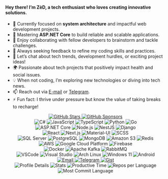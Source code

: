 <h4 id="greeting-text">Hey there! I’m <strong>ZèD</strong>, a tech enthusiast who loves creating innovative solutions.</h4>

<ul id="informations">
  <li>🔭 Currently focused on <strong>system architecture</strong> and impactful web development projects.</li>
  <li>🌱 Mastering <strong>ASP.NET Core</strong> to build reliable and scalable applications.</li>
  <li>👯 Enjoy collaborating with fellow developers to brainstorm and tackle challenges.</li>
  <li>🤔 Always seeking feedback to refine my coding skills and practices.</li>
  <li>💬 Let’s chat about tech trends, development hurdles, or exciting project ideas!</li>
  <li>🌍 Passionate about tech projects that positively impact health and social issues.</li>
  <li>💡 When not coding, I’m exploring new technologies or diving into tech news.</li>
  <li>📫 Reach out via <a href="mailto:imzihad@gmail.com">E-mail</a> or <a href="https://t.me/imzihad21">Telegram</a>.</li>
  <li>⚡ Fun fact: I thrive under pressure but know the value of taking breaks to recharge!</li>
</ul>

<!-- Badges Section -->
<div id="badges-section" align="center">
  <!-- Profile & Support -->
  <a href="https://github.com/IMZihad21?tab=stars">
    <img src="https://img.shields.io/github/stars/IMZihad21?affiliations=OWNER%2CCOLLABORATOR&label=GH%20Stars&style=flat-square&logo=github" alt="GitHub Stars">
  </a>
  <a href="https://github.com/sponsors/IMZihad21">
    <img src="https://img.shields.io/github/sponsors/IMZihad21?label=GH%20Sponsors&style=flat-square&logo=githubsponsors" alt="GitHub Sponsors">
  </a>
</div>

<!-- Programming Languages -->
<div id="programming-languages" align="center">
  <img src="https://img.shields.io/badge/Code-CSharp-239120?style=flat-square&logo=csharp&logoColor=white" alt="C#">
  <img src="https://img.shields.io/badge/Code-JavaScript-F7DF1E?style=flat-square&logo=javascript&logoColor=black" alt="JavaScript">
  <img src="https://img.shields.io/badge/Code-TypeScript-007ACC?style=flat-square&logo=typescript&logoColor=white" alt="TypeScript">
  <img src="https://img.shields.io/badge/Code-Python-3776AB?style=flat-square&logo=python&logoColor=white" alt="Python">
  <img src="https://img.shields.io/badge/Code-Go-00ADD8?style=flat-square&logo=go&logoColor=white" alt="Go">
</div>

<!-- Backend Frameworks -->
<div id="backend-frameworks" align="center">
  <img src="https://img.shields.io/badge/Backend-ASP.NET_Core-5C2D91?style=flat-square&logo=dotnet&logoColor=white" alt="ASP.NET Core">
  <img src="https://img.shields.io/badge/Backend-Node.js-339933?style=flat-square&logo=node.js&logoColor=white" alt="Node.js">
  <img src="https://img.shields.io/badge/Backend-NestJS-E0234E?style=flat-square&logo=nestjs&logoColor=white" alt="NestJS">
  <img src="https://img.shields.io/badge/Backend-Django-092E20?style=flat-square&logo=django&logoColor=white" alt="Django">
</div>

<!-- Frontend Frameworks -->
<div id="frontend-frameworks" align="center">
  <img src="https://img.shields.io/badge/Frontend-React-61DAFB?style=flat-square&logo=react&logoColor=black" alt="React">
  <img src="https://img.shields.io/badge/Frontend-Next.js-000000?style=flat-square&logo=next.js&logoColor=white" alt="Next.js">
  <img src="https://img.shields.io/badge/Frontend-Material--UI-0081CB?style=flat-square&logo=mui&logoColor=white" alt="Material-UI">
  <img src="https://img.shields.io/badge/Styles-SCSS-CC6699?style=flat-square&logo=sass&logoColor=white" alt="SCSS">
</div>

<!-- Databases & Storage -->
<div id="databases-storage" align="center">
  <img src="https://img.shields.io/badge/Database-SQL_Server-CC2927?style=flat-square&logo=microsoftsqlserver&logoColor=white" alt="SQL Server">
  <img src="https://img.shields.io/badge/Database-PostgreSQL-4169E1?style=flat-square&logo=postgresql&logoColor=white" alt="PostgreSQL">
  <img src="https://img.shields.io/badge/Database-MongoDB-47A248?style=flat-square&logo=mongodb&logoColor=white" alt="MongoDB">
  <img src="https://img.shields.io/badge/Storage-Amazon_S3-569A31?style=flat-square&logo=amazons3&logoColor=white" alt="Amazon S3">
  <img src="https://img.shields.io/badge/Cache-Redis-DC382D?style=flat-square&logo=redis&logoColor=white" alt="Redis">
</div>

<!-- Cloud Technologies -->
<div id="cloud-technologies" align="center">
  <img src="https://img.shields.io/badge/Cloud-AWS-232F3E?style=flat-square&logo=amazonaws&logoColor=white" alt="AWS">
  <img src="https://img.shields.io/badge/Cloud-GCP-4285F4?style=flat-square&logo=googlecloud&logoColor=white" alt="Google Cloud Platform">
  <img src="https://img.shields.io/badge/Cloud-Firebase-FFCA28?style=flat-square&logo=firebase&logoColor=black" alt="Firebase">
</div>

<!-- DevOps & Tools -->
<div id="devops-tools" align="center">
  <img src="https://img.shields.io/badge/Containers-Docker-2496ED?style=flat-square&logo=docker&logoColor=white" alt="Docker">
  <img src="https://img.shields.io/badge/Message_Broker-Kafka-231F20?style=flat-square&logo=apachekafka&logoColor=white" alt="Apache Kafka">
  <img src="https://img.shields.io/badge/Message_Broker-RabbitMQ-FF6600?style=flat-square&logo=rabbitmq&logoColor=white" alt="RabbitMQ">
</div>

<!-- IDEs & OS -->
<div id="ides-os" align="center">
  <img src="https://img.shields.io/badge/IDE-VSCode-007ACC?style=flat-square&logo=visualstudiocode&logoColor=white" alt="VSCode">
  <img src="https://img.shields.io/badge/IDE-Visual_Studio-5C2D91?style=flat-square&logo=visualstudio&logoColor=white" alt="Visual Studio">
  <img src="https://img.shields.io/badge/OS-Arch_Linux-1793D1?style=flat-square&logo=archlinux&logoColor=white" alt="Arch Linux">
  <img src="https://img.shields.io/badge/OS-Windows_11-0078D6?style=flat-square&logo=windows&logoColor=white" alt="Windows 11">
  <img src="https://img.shields.io/badge/OS-Android_14-3DDC84?style=flat-square&logo=android&logoColor=white" alt="Android">
</div>

<!-- Contact Section -->
<div id="contact-section" align="center">
  <a href="mailto:imzihad@gmail.com">
    <img src="https://img.shields.io/badge/Email-imzihad@gmail.com-orangered?style=flat-square&logo=gmail" alt="Email">
  </a>
  <a href="https://t.me/IMZihad21">
    <img src="https://img.shields.io/badge/Telegram-IMZihad21-royalblue?style=flat-square&logo=telegram" alt="Telegram">
  </a>
  <a href="https://gist.github.com/IMZihad21">
    <img src="https://img.shields.io/badge/Gist-IMZihad21-aliceblue?style=flat-square&logo=GitHub" alt="Gist">
  </a>
</div>

<!-- Stats Section -->
<div id="stats-section" align="center">
  <img src="https://github-profile-summary-cards.vercel.app/api/cards/profile-details?username=IMZihad21&theme=vue" alt="Profile Details">
  <img src="https://github-profile-summary-cards.vercel.app/api/cards/stats?username=IMZihad21&theme=vue" alt="Stats">
  <img src="https://github-profile-summary-cards.vercel.app/api/cards/productive-time?username=IMZihad21&theme=vue&utcOffset=6" alt="Productive Time">
  <img src="https://github-profile-summary-cards.vercel.app/api/cards/repos-per-language?username=IMZihad21&theme=vue" alt="Repos per Language">
  <img src="https://github-profile-summary-cards.vercel.app/api/cards/most-commit-language?username=IMZihad21&theme=vue" alt="Most Commit Language">
</div>
